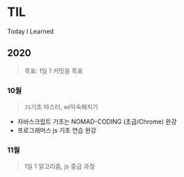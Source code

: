 # TIL
Today I Learned

## 2020
> 목표: 1일 1 커밋을 목표

### 10월
> `JS`기초 마스터, `md`익숙해지기

- 자바스크립트 기초는 NOMAD-CODING (초급/Chrome) 완강
- 프로그래머스 js 기초 연습 완강

### 11월
> 1일 1 알고리즘, js 중급 과정
